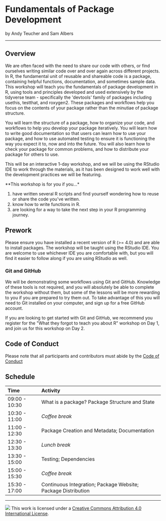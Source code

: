 # Fundamentals of Package Development


by Andy Teucher and Sam Albers

------------------------------------------------------------------------

## Overview

We are often faced with the need to share our code with others, or find ourselves writing similar code over and over again across different projects.
In R, the fundamental unit of reusable and shareable code is a package, containing helpful functions, documentation, and sometimes sample data.
This workshop will teach you the fundamentals of package development in R, using tools and principles developed and used extensively by the tidyverse team - specifically the 'devtools' family of packages including usethis, testthat, and roxygen2.
These packages and workflows help you focus on the contents of your package rather than the minutiae of package structure.

You will learn the structure of a package, how to organize your code, and workflows to help you develop your package iteratively.
You will learn how to write good documentation so that users can learn how to use your package, and how to use automated testing to ensure it is functioning the way you expect it to, now and into the future.
You will also learn how to check your package for common problems, and how to distribute your package for others to use.

This will be an interactive 1-day workshop, and we will be using the RStudio IDE to work through the materials, as it has been designed to work well with the development practices we will be featuring.

\*\*This workshop is for you if you...\*

1.  have written several R scripts and find yourself wondering how to reuse or share the code you've written.
2.  know how to write functions in R.
3.  are looking for a way to take the next step in your R programming journey.

## Prework

Please ensure you have installed a recent version of R (\>= 4.0) and are able to install packages.
The workshop will be taught using the RStudio IDE. You are welcome to use whichever IDE you are comfortable with, but you will find it easier to follow along if you are using RStudio as well.

### Git and GitHub

We will be demonstrating some workflows using Git and GitHub.
Knowledge of these tools is not required, and you will absolutely be able to complete the workshop without them, but some of the lessons will be more rewarding to you if you are prepared to try them out.
To take advantage of this you will need to Git installed on your computer, and sign up for a free GitHub account.

If you are looking to get started with Git and GitHub, we recommend you register for the "What they forgot to teach you about R" workshop on Day 1, and join us for this workshop on Day 2.

## Code of Conduct

Please note that all participants and contributors must abide by the [Code of Conduct](CODE_OF_CONDUCT.md)

## Schedule

| Time          | Activity                                                      |
|:--------------|:--------------------------------------------------------------|
| 09:00 - 10:30 | What is a package? Package Structure and State                |
| 10:30 - 11:00 | *Coffee break*                                                |
| 11:00 - 12:30 | Package Creation and Metadata; Documentation                  |
| 12:30 - 13:30 | *Lunch break*                                                 |
| 13:30 - 15:00 | Testing; Dependencies                                         |
| 15:00 - 15:30 | *Coffee break*                                                |
| 15:30 - 17:00 | Continuous Integration; Package Website; Package Distribution |


------------------------------------------------------------------------

![](https://i.creativecommons.org/l/by/4.0/88x31.png) This work is licensed under a [Creative Commons Attribution 4.0 International License](https://creativecommons.org/licenses/by/4.0/).
